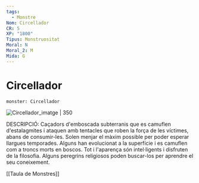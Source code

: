 ```yaml
---
tags:
  - Monstre
Nom: Circellador
CR: 5
XP: "1800"
Tipus: Monstruositat
Moral: N
Moral_2: M
Mida: G
---
```

# Circellador

```statblock
monster: Circellador
```

![Circellador_imatge | 350](https://www.dndbeyond.com/avatars/thumbnails/30834/993/1000/1000/638063901980029135.png)

DESCRIPCIÓ: 
Caçadors d'emboscada subterranis que es camuflen d'estalagmites i ataquen amb tentacles que roben la força de les víctimes, abans de consumir-les. Solen menjar el màxim possible per poder esperar llargues temporades. Alguns han evolucionat a la superfície i es camuflen com a troncs morts en boscos. Tot i l'aparença són intel·ligents i disfruten de la filosofia. Alguns peregrins religiosos poden buscar-los per aprendre el seu coneixement.

[[Taula de Monstres]]

